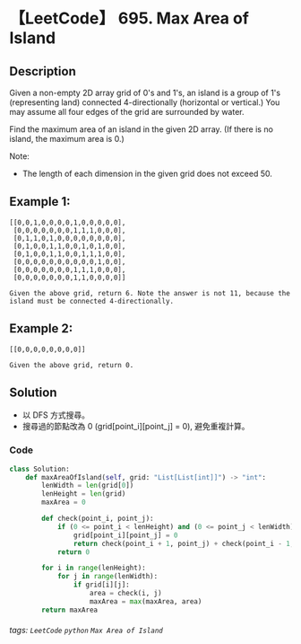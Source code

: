 # 【LeetCode】 695. Max Area of Island

## Description
Given a non-empty 2D array grid of 0's and 1's, an island is a group of 1's (representing land) connected 4-directionally (horizontal or vertical.) You may assume all four edges of the grid are surrounded by water.

Find the maximum area of an island in the given 2D array. (If there is no island, the maximum area is 0.)

Note:

+ The length of each dimension in the given grid does not exceed 50.

## Example 1:
```
[[0,0,1,0,0,0,0,1,0,0,0,0,0],
 [0,0,0,0,0,0,0,1,1,1,0,0,0],
 [0,1,1,0,1,0,0,0,0,0,0,0,0],
 [0,1,0,0,1,1,0,0,1,0,1,0,0],
 [0,1,0,0,1,1,0,0,1,1,1,0,0],
 [0,0,0,0,0,0,0,0,0,0,1,0,0],
 [0,0,0,0,0,0,0,1,1,1,0,0,0],
 [0,0,0,0,0,0,0,1,1,0,0,0,0]]

Given the above grid, return 6. Note the answer is not 11, because the island must be connected 4-directionally.
```

## Example 2:
```
[[0,0,0,0,0,0,0,0]]

Given the above grid, return 0.
```

## Solution
* 以 DFS 方式搜尋。
* 搜尋過的節點改為 0 (grid[point_i][point_j] = 0), 避免重複計算。

### Code
```python
class Solution:
    def maxAreaOfIsland(self, grid: "List[List[int]]") -> "int":
        lenWidth = len(grid[0])
        lenHeight = len(grid)
        maxArea = 0

        def check(point_i, point_j):
            if (0 <= point_i < lenHeight) and (0 <= point_j < lenWidth) and grid[point_i][point_j]:
                grid[point_i][point_j] = 0
                return check(point_i + 1, point_j) + check(point_i - 1, point_j) + check(point_i, point_j + 1) + check(point_i, point_j - 1) + 1
            return 0

        for i in range(lenHeight):
            for j in range(lenWidth):
                if grid[i][j]:
                    area = check(i, j)
                    maxArea = max(maxArea, area)
        return maxArea
```

###### tags: `LeetCode` `python` `Max Area of Island` 